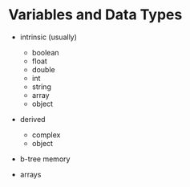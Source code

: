 # Variables and Data Types

- intrinsic (usually)
  - boolean
  - float
  - double
  - int
  - string
  - array
  - object
- derived
  - complex
  - object

- b-tree memory
- arrays
